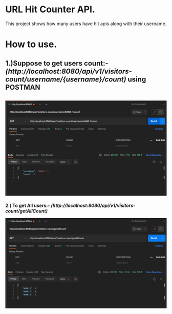 
# URL Hit Counter API.

This project shows how many users have hit apis along with their username.

# How to use.

**1.)Suppose to get users count:- _(http://localhost:8080/api/v1/visitors-count/username/{username}/count)_**
using POSTMAN
---
![Adding user](./get_user%20name%20with%20count%20-1.png)
---
**2.) To get All users:- _(http://localhost:8080/api/v1/visitors-count/getAllCount)_**

![Getting user](./Get_All_count.png)
